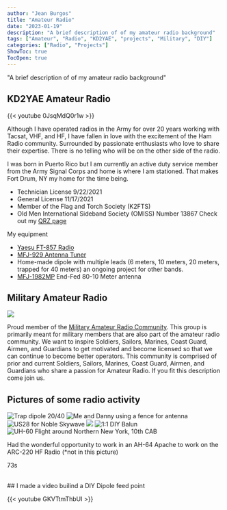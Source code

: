 ```yaml
---
author: "Jean Burgos"
title: "Amateur Radio"
date: "2023-01-19"
description: "A brief description of of my amateur radio background"
tags: ["Amateur", "Radio", "KD2YAE", "projects", "Military", "DIY"]
categories: ["Radio", "Projects"]
ShowToc: true
TocOpen: true
---
```


"A brief description of of my amateur radio background" 

<!--more-->

## KD2YAE Amateur Radio
{{< youtube 0JsqMdQ0r1w >}}

Although I have operated radios in the Army for over 20 years working with Tacsat, VHF, and HF, I have fallen in love with the excitement of the Ham Radio community. Surrounded by passionate enthusiasts who love to share their expertise. There is no telling who will be on the other side of the radio.

I was born in Puerto Rico but I am currently an active duty service member from the Army Signal Corps and home is where I am stationed. That makes Fort Drum, NY my home for the time being.

- Technician License 9/22/2021
- General License 11/17/2021
- Member of the Flag and Torch Society (K2FTS)
- Old Men International Sideband Society (OMISS) Number 13867
Check out my [QRZ page](https://www.qrz.com/db/KD2YAE)

My equipment

- [Yaesu FT-857 Radio](https://www.yaesu.com/indexVS.cfm?cmd=DisplayProducts&encProdID=8CBB7C4BDBAF40129AD4253A4987523C)
- [MFJ-929 Antenna Tuner](https://mfjenterprises.com/products/mfj-929)
- Home-made dipole with multiple leads (6 meters, 10 meters, 20 meters, trapped for 40 meters) an ongoing project for other bands.
- [MFJ-1982MP](https://mfjenterprises.com/products/mfj-1982mp) End-Fed 80-10 Meter antenna

## Military Amateur Radio
![](/uploads/radioman.png)

Proud member of the [Military Amateur Radio Community](https://www.facebook.com/groups/1117033882428673).  This group is primarily meant for military members that are also part of the amateur radio community. We want to inspire Soldiers, Sailors, Marines, Coast Guard, Airmen, and Guardians to get motivated and become licensed so that we can continue to become better operators. This community is comprised of prior and current Soldiers, Sailors, Marines, Coast Guard, Airmen, and Guardians who share a passion for Amateur Radio. If you fit this description come join us.


## Pictures of some radio activity
![](/uploads/antenna.jpg "Trap dipole 20/40") ![](/uploads//IMG_3956.jpg "Me and Danny using a fence for antenna" ) ![](/uploads//IMG_4261.jpg "US28 for Noble Skywave") ![](/post/IMG_4186.jpg) ![](/uploads///IMG_4872.jpg "1:1 DIY Balun") ![](/uploads/flight.jpg "UH-60 Flight around Northern New York, 10th CAB")

Had the wonderful opportunity to work in an AH-64 Apache to work on the ARC-220 HF Radio (*not in this picture)


73s




<br>
## I made a video builind a DIY Dipole feed point

{{< youtube GKVTtmThbUI >}}


<br/>

<!--## Twitter Simple Shortcode-->

<!--more{{< twitter_simple user="Heksagonnet" id="1487125321132670976" >}}-->

<!--more{{< vimeo_simple 48912912 >}}-->

